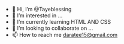 - 👋 Hi, I’m @Tayeblessing
- 👀 I’m interested in ...
- 🌱 I’m currently learning HTML AND CSS
- 💞️ I’m looking to collaborate on ...
- 📫 How to reach me daratee15@gmail.com

<!---
Tayeblessing/Tayeblessing is a ✨ special ✨ repository because its `README.md` (this file) appears on your GitHub profile.
You can click the Preview link to take a look at your changes.
--->
